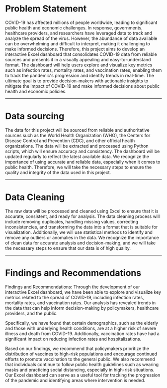 # Problem Statement
COVID-19 has affected millions of people worldwide, leading to significant public health and economic challenges. In response, governments, healthcare providers, and researchers have leveraged data to track and analyze the spread of the virus. However, the abundance of data available can be overwhelming and difficult to interpret, making it challenging to make informed decisions. Therefore, this project aims to develop an interactive Excel dashboard that consolidates COVID-19 data from reliable sources and presents it in a visually appealing and easy-to-understand format. The dashboard will help users explore and visualize key metrics such as infection rates, mortality rates, and vaccination rates, enabling them to track the pandemic's progression and identify trends in real-time. The ultimate goal is to provide decision-makers with actionable insights to mitigate the impact of COVID-19 and make informed decisions about public health and economic policies.

----

# Data sourcing
The data for this project will be sourced from reliable and authoritative sources such as the World Health Organization (WHO), the Centers for Disease Control and Prevention (CDC), and other official health organizations. The data will be extracted and processed using Python scripts, which will ensure accuracy and consistency. The dashboard will be updated regularly to reflect the latest available data. We recognize the importance of using accurate and reliable data, especially when it comes to public health. Therefore, we will take the necessary steps to ensure the quality and integrity of the data used in this project.

----

# Data Cleaning
The raw data will be processed and cleaned using Excel to ensure that it is accurate, consistent, and ready for analysis. The data cleaning process will include removing duplicates, handling missing values, correcting inconsistencies, and transforming the data into a format that is suitable for visualization. Additionally, we will use statistical methods to identify and remove any outliers or anomalies in the data. We recognize the importance of clean data for accurate analysis and decision-making, and we will take the necessary steps to ensure that our data is of high quality.

----

# Findings and Recommendations
Findings and Recommendations:
Through the development of our interactive Excel dashboard, we have been able to explore and visualize key metrics related to the spread of COVID-19, including infection rates, mortality rates, and vaccination rates. Our analysis has revealed trends in the data that can help inform decision-making by policymakers, healthcare providers, and the public.

Specifically, we have found that certain demographics, such as the elderly and those with underlying health conditions, are at a higher risk of severe illness and death from COVID-19. Additionally, vaccination rates have had a significant impact on reducing infection rates and hospitalizations.

Based on our findings, we recommend that policymakers prioritize the distribution of vaccines to high-risk populations and encourage continued efforts to promote vaccination to the general public. We also recommend that individuals continue to follow public health guidelines such as wearing masks and practicing social distancing, especially in high-risk situations. Our Excel dashboard can serve as a useful tool for tracking the progression of the pandemic and identifying areas where intervention is needed.
